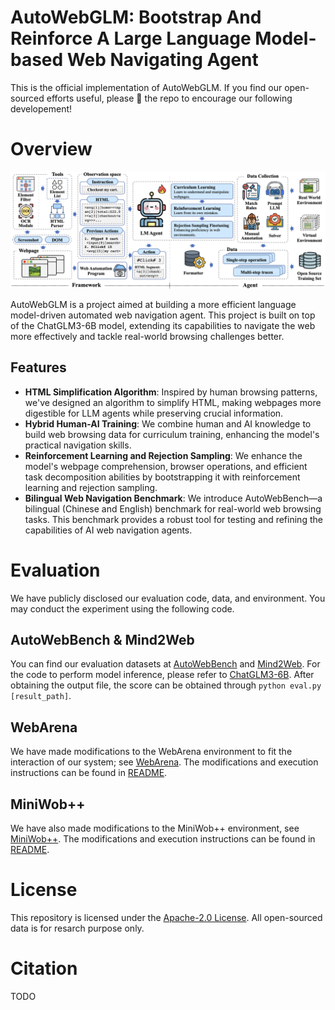 <h1>AutoWebGLM: Bootstrap And Reinforce A Large Language Model-based Web Navigating Agent</h1>

This is the official implementation of AutoWebGLM. If you find our open-sourced efforts useful, please 🌟 the repo to encourage our following developement!

# Overview

![paper](./assets/framework.png)

AutoWebGLM is a project aimed at building a more efficient language model-driven automated web navigation agent. This project is built on top of the ChatGLM3-6B model, extending its capabilities to navigate the web more effectively and tackle real-world browsing challenges better. 

## Features

-   **HTML Simplification Algorithm**: Inspired by human browsing patterns, we've designed an algorithm to simplify HTML, making webpages more digestible for LLM agents while preserving crucial information.
-   **Hybrid Human-AI Training**: We combine human and AI knowledge to build web browsing data for curriculum training, enhancing the model's practical navigation skills.
-   **Reinforcement Learning and Rejection Sampling**: We enhance the model's webpage comprehension, browser operations, and efficient task decomposition abilities by bootstrapping it with reinforcement learning and rejection sampling.
-   **Bilingual Web Navigation Benchmark**: We introduce AutoWebBench—a bilingual (Chinese and English) benchmark for real-world web browsing tasks. This benchmark provides a robust tool for testing and refining the capabilities of AI web navigation agents.

# Evaluation

We have publicly disclosed our evaluation code, data, and environment. You may conduct the experiment using the following code.

## AutoWebBench & Mind2Web

You can find our evaluation datasets at <a href="./autowebbench/" alt="autowebbench">AutoWebBench</a> and <a href="./mind2web/" alt="mind2web">Mind2Web</a>. 
For the code to perform model inference, please refer to <a href="https://huggingface.co/THUDM/chatglm3-6b" alt="chatglm3-6b">ChatGLM3-6B</a>.
After obtaining the output file, the score can be obtained through ```python eval.py [result_path]```.

## WebArena

We have made modifications to the WebArena environment to fit the interaction of our system; see <a href="./webarena/" alt="webarena">WebArena</a>. The modifications and execution instructions can be found in <a href="./webarena/README.md" alt="readme">README</a>.

## MiniWob++

We have also made modifications to the MiniWob++ environment, see <a href="./miniwob++/" alt="miniwob++">MiniWob++</a>. The modifications and execution instructions can be found in <a href="./miniwob++/README.md" alt="readme">README</a>.

# License

This repository is licensed under the [Apache-2.0 License](LICENSE). All open-sourced data is for resarch purpose only.

# Citation

TODO